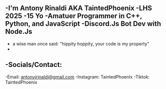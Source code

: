 -I'm Antony Rinaldi AKA TaintedPhoenix
-LHS 2025
-15 Yo
-Amatuer Programmer in C++, Python, and JavaScript
-Discord.Js Bot Dev with Node.Js
-
- a wise man once said: "hippity hoppity, your code is my property"
-
-Socials/Contact:
-
-Email: antonyjrinaldi@gmail.com
-Instagram: TaintedPhoenlx
-Tiktok: TaintedPhoenix

<!---
TaintedPhoenix/TaintedPhoenix is a ✨ special ✨ repository because its `README.md` (this file) appears on your GitHub profile.
You can click the Preview link to take a look at your changes.
--->
